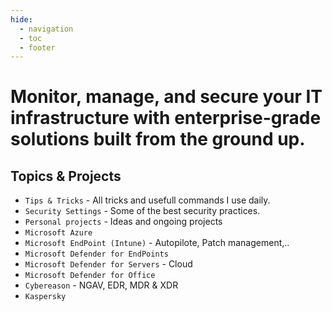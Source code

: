```yaml
---
hide:
  - navigation
  - toc
  - footer
---
```


# Monitor, manage, and secure your IT infrastructure with enterprise-grade solutions built from the ground up.

## Topics & Projects

* `Tips & Tricks` - All tricks and usefull commands I use daily.
* `Security Settings` - Some of the best security practices.
* `Personal projects` - Ideas and ongoing projects
* `Microsoft Azure`
* `Microsoft EndPoint (Intune)` - Autopilote, Patch management,..
* `Microsoft Defender for EndPoints`
* `Microsoft Defender for Servers` - Cloud
* `Microsoft Defender for Office`
* `Cybereason` - NGAV, EDR, MDR & XDR
* `Kaspersky`
